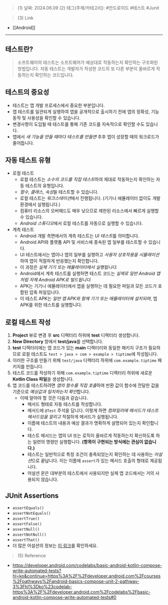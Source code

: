 >(1) 날짜: 2024.06.09
>(2) 태그(주제/카테고리): #안드로이드 #테스트 #Junit 

>(3) Link
- [[Android]]
---

## 테스트란?
> 소프트웨어의 테스트는 소프트웨어가 예상대로 작동하는지 확인하는 구조화된 방법입니다. 자동 테스트는 개발자가 작성한 코드의 또 다른 부분이 올바르게 작동하는지 확인하는 코드입니다.


## 테스트의 중요성
- 테스트는 앱 개발 프로세스에서 중요한 부분입니다.
- 앱 테스트를 일관되게 실행하여 앱을 공개적으로 출시하기 전에 앱의 정확성, 기능 동작 및 사용성을 확인할 수 있습니다.
- 변경사항이 도입될 때 테스트를 통해 기존 코드를 지속적으로 확인할 수도 있습니다.
- 앱에서 *새 기능을 만들 때마다 테스트를 만들면* 추후 앱이 성장할 때의 워크로드가 줄어듭니다.


## 자동 테스트 유형
- 로컬 테스트
	- 로컬 테스트는 *소수의 코드를 직접 테스트*하여 제대로 작동하는지 확인하는 자동 테스트의 유형입니다.
	- *함수, 클래스, 속성*을 테스트할 수 있습니다.
	- 로컬 테스트는 *워크스테이션*에서 진행됩니다. (기기나 애뮬레이터 없이도 개발 환경에서 실행됩니다.)
	- 컴퓨터 리소스의 오버헤드도 매우 낮으므로 제한된 리소스에서 빠르게 실행할 수 있습니다.
	- *Android 스튜디오*에서 로컬 테스트를 자동으로 실행할 수 있습니다.
- 계측 테스트
	- Android 개발 측면에서의 계측 테스트는 *UI 테스트*를 의미합니다.
	- Android API와 플랫폼 API 및 서비스에 종속된 앱 일부를 테스트할 수 있습니다.
	- UI 테스트에서는 앱이나 앱의 일부를 실행하고 *사용자 상호작용을 시뮬레이션*하여 앱이 적절하게 반응했는지 확인합니다.
	- 이 과정은 *실제 기기 또는 애뮬레이터에서 실행됩니다.*
	- Android에서 계측 테스트를 실행하면 테스트 코드는 *실제로 일반 Android 앱처럼 자체 Android APK로 빌드됩니다.*
	- APK는 기기나 애뮬레이터에서 앱을 실행하는 데 필요한 파일과 모든 코드가 포함된 압축 파일입니다.
	- 이 테스트 APK는 *일반 앱 APK와 함께 기기 또는 애뮬레이터에 설치되며*, 앱 APK를 위한 테스트를 실행합니다.


## 로컬 테스트 작성
1. **Project** 뷰로 변경 후 **src** 디렉터리 하위에 **test** 디렉터리 생성합니다.
2. **New Directory** 창에서 **test/java**를 선택합니다.
3. **test** 디렉터리에는 앱 코드가 있는 **main** 디렉터리와 동일한 패키지 구조가 필요하므로 로컬 테스트도 `test > java > com > example > tiptime`에 작성됩니다.
4. 이러한 구조를 만들기 위해 `test/java` 디렉터리 하위에 `com.example.tiptime` 패키지를 만듭니다.
5. 테스트 코드를 작성하기 위해 `com.example.tiptime` 디렉터리 하위에 새로운 **Kotlin Class 파일**을 생성합니다.
6. 앱 코드를 테스트하려면 *앱의 함수를 직접 호출*하여 반환 값이 함수에 전달한 값을 기준으로 *예상값과 일치하는지 확인*합니다.
	- 이때 알아야 할 것은 다음과 같습니다.
		- 메서드 형태로 자동 테스트를 작성합니다.
		- 메서드에 `@Test` 주석을 답니다. 이렇게 하면 *컴파일러에 메서드가 테스트 메서드임을 알리고* 적절하게 메서드가 실행됩니다.
		- 이름에 테스트의 내용과 예상 결과가 명확하게 설명되어 있는지 확인합니다.
		- 테스트 메서드는 앱의 UI 또는 로직이 올바르게 작동하는지 확신하도록 하는 일련의 명령만 실행합니다. **(항목이 구현되는 방식에는 관심이 없습니다.)**
		- 테스트는 일반적으로 특정 조건이 충족되었는지 확인하는 데 사용하는 *어설션*으로 끝납니다. 이는 이름에 `assert`가 있는 메서드 호출의 형태로 제공됩니다.
		- 어설션 문은 대부분의 테스트에서 사용되지만 실제 앱 코드에서는 거의 사용되지 않습니다.


## JUnit Assertions
- `assertEquals()`
- `assertNotEquals()`
- `assertTrue()`
- `assertFalse()`
- `assertNull()`
- `assertNotNull()`
- `assertThat()`
- 더 많은 어설션의 정보는 [이 링크](https://developer.android.com/reference/junit/framework/Assert?hl=ko)를 확인하세요.


>(5) Reference
- https://developer.android.com/codelabs/basic-android-kotlin-compose-write-automated-tests?hl=ko&continue=https%3A%2F%2Fdeveloper.android.com%2Fcourses%2Fpathways%2Fandroid-basics-compose-unit-2-pathway-3%3Fhl%3Dko%23codelab-https%3A%2F%2Fdeveloper.android.com%2Fcodelabs%2Fbasic-android-kotlin-compose-write-automated-tests#0
